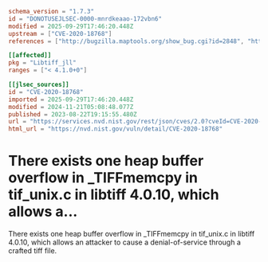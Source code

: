```toml
schema_version = "1.7.3"
id = "DONOTUSEJLSEC-0000-mnrdkeaao-172vbn6"
modified = 2025-09-29T17:46:20.448Z
upstream = ["CVE-2020-18768"]
references = ["http://bugzilla.maptools.org/show_bug.cgi?id=2848", "http://bugzilla.maptools.org/show_bug.cgi?id=2848"]

[[affected]]
pkg = "Libtiff_jll"
ranges = ["< 4.1.0+0"]

[[jlsec_sources]]
id = "CVE-2020-18768"
imported = 2025-09-29T17:46:20.448Z
modified = 2024-11-21T05:08:48.077Z
published = 2023-08-22T19:15:55.480Z
url = "https://services.nvd.nist.gov/rest/json/cves/2.0?cveId=CVE-2020-18768"
html_url = "https://nvd.nist.gov/vuln/detail/CVE-2020-18768"
```

# There exists one heap buffer overflow in _TIFFmemcpy in tif_unix.c in libtiff 4.0.10, which allows a...

There exists one heap buffer overflow in _TIFFmemcpy in tif_unix.c in libtiff 4.0.10, which allows an attacker to cause a denial-of-service through a crafted tiff file.

